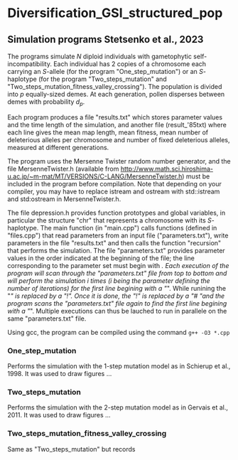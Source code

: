 # Diversification_GSI_structured_pop

## Simulation programs Stetsenko et al., 2023

The programs simulate *N* diploid individuals with gametophytic self-incompatibility. Each individual has 2 copies of a chromosome each carrying an *S*-allele (for the program "One_step_mutation") or an *S*-haplotype (for the program "Two_steps_mutation" and "Two_steps_mutation_fitness_valley_crossing"). The population is divided into *p* equally-sized demes. At each generation, pollen disperses between demes with probability *d<sub>p</sub>*.

Each program produces a file "results.txt" which stores parameter values and the time length of the simulation, and another file (result_\'85txt) where each line gives the mean map length, mean fitness, mean number of deleterious alleles per chromosome and number of fixed deleterious alleles, measured at different generations.

The program uses the Mersenne Twister random number generator, and the file MersenneTwister.h (available from http://www.math.sci.hiroshima-u.ac.jp/~m-mat/MT/VERSIONS/C-LANG/MersenneTwister.h) must be included in the program before compilation. Note that depending on your compiler, you may have to replace istream and ostream with std::istream and std:ostream in MersenneTwister.h.

The file depression.h provides function prototypes and global variables, in particular the structure "chr" that represents a chromosome with its *S*-haplotype. 
The main function (in "main.cpp") calls functions (defined in "files.cpp") that read parameters from an input file ("parameters.txt"), write parameters in the file "results.txt" and then calls the function "recursion" that performs the simulation. 
The file "parameters.txt" provides parameter values in the order indicated at the beginning of the file; the line corresponding to the parameter set must begin with *.
Each execution of the program will scan through the "parameters.txt" file from top to bottom and will perform the simulation *i* times (*i* being the parameter defining the number of iterations) for the first line begining with a "*".
While runining the "*" is replaced by a "!". Once it is done, the "!" is replaced by a "# "and the program scans the "parameters.txt" file again to find the first line begining with a "*". Multiple executions can thus be lauched to run in parallele on the same "parameters.txt" file. 

Using gcc, the program can be compiled using the command
`g++ -O3 *.cpp`


### One_step_mutation

Performs the simulation with the 1-step mutation model as in Schierup et al., 1998. It was used to draw figures ...

### Two_steps_mutation

Performs the simulation with the 2-step mutation model as in Gervais et al., 2011. It was used to draw figures ...

### Two_steps_mutation_fitness_valley_crossing

Same as "Two_steps_mutation" but records 

